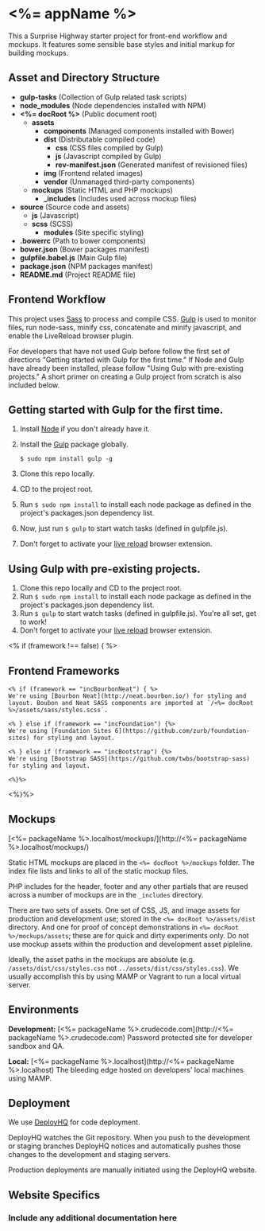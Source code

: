 <%= appName %>
=========================

This a Surprise Highway starter project for front-end workflow and mockups. It features some sensible base styles and initial markup for building mockups.

Asset and Directory Structure
---------------
* **gulp-tasks** (Collection of Gulp related task scripts)
* **node_modules** (Node dependencies installed with NPM)
* **<%= docRoot %>** (Public document root)
	* **assets**
	    * **components** (Managed components installed with Bower)
	    * **dist** (Distributable compiled code)
			* **css** (CSS files compiled by Gulp)
			* **js** (Javascript compiled by Gulp)
			* **rev-manifest.json** (Generated manifest of revisioned files)
		* **img** (Frontend related images)
		* **vendor** (Unmanaged third-party components)
	* **mockups** (Static HTML and PHP mockups)
        * **\_includes** (Includes used across mockup files)
* **source** (Source code and assets)
	* **js** (Javascript)
	* **scss** (SCSS)
		* **modules** (Site specific styling)
* **.bowerrc** (Path to bower components)
* **bower.json** (Bower packages manifest)
* **gulpfile.babel.js** (Main Gulp file)
* **package.json** (NPM packages manifest)
* **README.md** (Project README file)

Frontend Workflow
---------------

This project uses [Sass](http://sass-lang.com) to process and compile CSS. [Gulp](http://gulpjs.com/) is used to monitor files, run node-sass, minify css, concatenate and minify javascript, and enable the LiveReload browser plugin.

For developers that have not used Gulp before follow the first set of directions "Getting started with Gulp for the first time." If Node and Gulp have already been installed, please follow "Using Gulp with pre-existing projects." A short primer on creating a Gulp project from scratch is also included below.

## Getting started with Gulp for the first time.
1. Install [Node](http://nodejs.org/download/) if you don't already have it.
2. Install the [Gulp](http://gulpjs.com/) package globally.

	````
	$ sudo npm install gulp -g
	````

3. Clone this repo locally.
4. CD to the project root.
5. Run `$ sudo npm install` to install each node package as defined in the project's packages.json dependency list.
6. Now, just run `$ gulp` to start watch tasks (defined in gulpfile.js).
7. Don't forget to activate your [live reload](http://feedback.livereload.com/knowledgebase/articles/86242-how-do-i-install-and-use-the-browser-extensions-) browser extension.

## Using Gulp with pre-existing projects.
1. Clone this repo locally and CD to the project root.
3. Run `$ sudo npm install` to install each node package as defined in the project's packages.json dependency list.
4. Run `$ gulp` to start watch tasks (defined in gulpfile.js). You're all set, get to work!
5. Don't forget to activate your [live reload](http://feedback.livereload.com/knowledgebase/articles/86242-how-do-i-install-and-use-the-browser-extensions-) browser extension.

<% if (framework !== false) { %>

Frontend Frameworks
---------------
	<% if (framework == "incBourbonNeat") { %>
	We're using [Bourbon Neat](http://neat.bourbon.io/) for styling and layout. Boubon and Neat SASS components are imported at `/<%= docRoot %>/assets/sass/styles.scss`.

	<% } else if (framework == "incFoundation") {%>
	We're using [Foundation Sites 6](https://github.com/zurb/foundation-sites) for styling and layout.

	<% } else if (framework == "incBootstrap") {%>
	We're using [Bootstrap SASS](https://github.com/twbs/bootstrap-sass) for styling and layout.

	<%}%>
<%}%>

Mockups
---------------
[<%= packageName %>.localhost/mockups/](http://<%= packageName %>.localhost/mockups/)

Static HTML mockups are placed in the `<%= docRoot %>/mockups` folder. The index file lists and links to all of the static mockup files.

PHP includes for the header, footer and any other partials that are reused across a number of mockups are in the `_includes` directory.

There are two sets of assets. One set of CSS, JS, and image assets for production and development use; stored in the `<%= docRoot %>/assets/dist` directory. And one for proof of concept demonstrations in `<%= docRoot %>/mockups/assets`; these are for quick and dirty experiments only. Do not use mockup assets within the production and development asset pipleline.

Ideally, the asset paths in the mockups are absolute (e.g. `/assets/dist/css/styles.css` not `../assets/dist/css/styles.css`). We usually accomplish this by using MAMP or Vagrant to run a local virtual server.

Environments
---------------

**Development:**
[<%= packageName %>.crudecode.com](http://<%= packageName %>.crudecode.com)
Password protected site for developer sandbox and QA.

**Local:**
[<%= packageName %>.localhost](http://<%= packageName %>.localhost)
The bleeding edge hosted on developers' local machines using MAMP.

Deployment
---------------
We use [DeployHQ](http://deployhq.com/) for code deployment.

DeployHQ watches the Git repository. When you push to the development or staging branches DeployHQ notices and automatically pushes those changes to the development and staging servers.

Production deployments are manually initiated using the DeployHQ website.

Website Specifics
--------------------------
### Include any additional documentation here